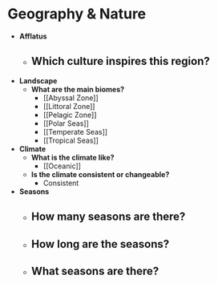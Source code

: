 # Geography & Nature
- **Afflatus**
	- **Which culture inspires this region?**
		- 
- **Landscape**
	- **What are the main biomes?**
		- [[Abyssal Zone]]
		- [[Littoral Zone]]
		- [[Pelagic Zone]]
		- [[Polar Seas]]
		- [[Temperate Seas]]
		- [[Tropical Seas]]
- **Climate**
	- **What is the climate like?**
		- [[Oceanic]]
	- **Is the climate consistent or changeable?**
		- Consistent
- **Seasons**
	- **How many seasons are there?**
		- 
	- **How long are the seasons?**
		- 
	- **What seasons are there?**
		- 